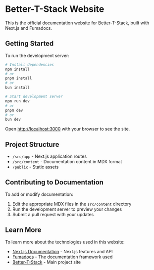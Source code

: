 # Better-T-Stack Website

This is the official documentation website for Better-T-Stack, built with Next.js and Fumadocs.

## Getting Started

To run the development server:

```bash
# Install dependencies
npm install
# or
pnpm install
# or
bun install

# Start development server
npm run dev
# or
pnpm dev
# or
bun dev
```

Open [http://localhost:3000](http://localhost:3000) with your browser to see the site.

## Project Structure

- `/src/app` - Next.js application routes
- `/src/content` - Documentation content in MDX format
- `/public` - Static assets

## Contributing to Documentation

To add or modify documentation:

1. Edit the appropriate MDX files in the `src/content` directory
2. Run the development server to preview your changes
3. Submit a pull request with your updates

## Learn More

To learn more about the technologies used in this website:

- [Next.js Documentation](https://nextjs.org/docs) - Next.js features and API
- [Fumadocs](https://fumadocs.vercel.app) - The documentation framework used
- [Better-T-Stack](https://better-t-stack.amanv.dev) - Main project site
